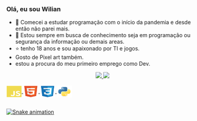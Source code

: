 ### Olá, eu sou Wilian

- 🌱 Comecei a estudar programação com o início da pandemia e desde então não parei mais.
- 🔭 Estou sempre em busca de conhecimento seja em programação ou segurança da informação ou demais areas.
- ⭐ tenho 18 anos e sou apaixonado por TI e jogos.
- Gosto de Pixel art também.
- estou a procura do meu primeiro emprego como Dev.


<div align="center">
  <a href="https://github.com/BunnyGhost">
  <img height="180em" src="https://github-readme-stats.vercel.app/api?username=WilianBrz&show_icons=true&theme=dracula&include_all_commits=true&count_private=true"/>
  <img height="180em" src="https://github-readme-stats.vercel.app/api/top-langs/?username=WilianBrz&layout=compact&langs_count=7&theme=dracula"/>
</div>

  
 <div style="display: inline_block"><br>
  <img align="center" alt="Rafa-Js" height="30" width="40" src="https://raw.githubusercontent.com/devicons/devicon/master/icons/javascript/javascript-plain.svg">
  <img align="center" alt="Rafa-HTML" height="30" width="40" src="https://raw.githubusercontent.com/devicons/devicon/master/icons/html5/html5-original.svg">
  <img align="center" alt="Rafa-CSS" height="30" width="40" src="https://raw.githubusercontent.com/devicons/devicon/master/icons/css3/css3-original.svg">
  <img align="center" alt="Rafa-Python" height="30" width="40" src="https://raw.githubusercontent.com/devicons/devicon/master/icons/python/python-original.svg">
  
</div>

   
  
  ##
 
<div> 
  
  ![Snake animation](https://github.com/WilianBrz/WilianBrz/blob/output/github-contribution-grid-snake.svg)
 
</div>

